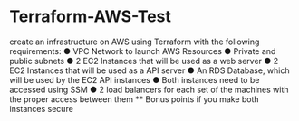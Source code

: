 # Terraform-AWS-Test

create an infrastructure on AWS using Terraform with the following requirements:
● VPC Network to launch AWS Resources
● Private and public subnets
● 2 EC2 Instances that will be used as a web server
● 2 EC2 Instances that will be used as a API server
● An RDS Database, which will be used by the EC2 API instances
● Both instances need to be accessed using SSM
● 2 load balancers for each set of the machines with the proper access between them
** Bonus points if you make both instances secure
